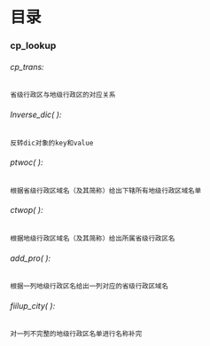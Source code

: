 # 目录

### cp_lookup

###### cp_trans:

```
省级行政区与地级行政区的对应关系
```


###### Inverse_dic( ):

```
反转dic对象的key和value
```


###### ptwoc( ):

```
根据省级行政区域名（及其简称）给出下辖所有地级行政区域名单
```


###### ctwop( ):

```
根据地级行政区域名（及其简称）给出所属省级行政区名
```


###### add_pro( ):

```
根据一列地级行政区名给出一列对应的省级行政区域名
```


###### fiilup_city( ):

```
对一列不完整的地级行政区名单进行名称补完
```
